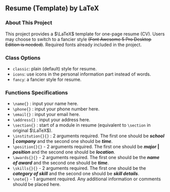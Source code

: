 ## Resume (Template) by LaTeX

### About This Project

This project provides a $\LaTeX$ template for one-page resume (CV). Users may choose to switch to a fancier style ~~(Font Awesome 5 Pro Desktop Edition is needed)~~. Required fonts already included in the project.

### Class Options

- `classic`: plain (default) style for resume.
- `icons`: use icons in the personal information part instead of words.
- `fancy`: a fancier style for resume.

### Functions Specifications

- `\name{}` : input your name here.
- `\phone{}` : input your phone number here.
- `\email{}` : input your email here.
- `\address{}` : input your address here.
- `\section{}` : start of a module in resume (equivalent to `\section` in original $\LaTeX$).
- `\institution{}{}` : 2 arguments required. The first one should be **_school_** **|** **_company_** and the second one should be **_time_**.
- `\position{}{}` - 2 arguments required. The first one should be **_major_** **|** **_position_** and the second one should be **_location_**.
- `\awards{}{}` - 2 arguments required. The first one should be the **_name of award_** and the second one should be **_time_**.
- `\skills{}{}` - 2 arguments required. The first one should be the **_category of skill_** and the second one should be **_skill details_**.
- `\note{}` - 1 argument required. Any additional information or comments should be placed here.
